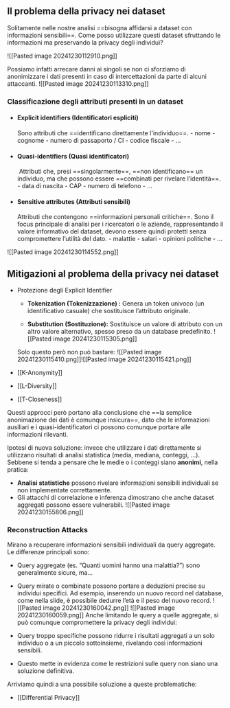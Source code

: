 ## Il problema della privacy nei dataset

Solitamente nelle nostre analisi ==bisogna affidarsi a dataset con informazioni sensibili==. 
Come posso utilizzare questi dataset sfruttando le informazioni ma preservando la privacy degli individui?

![[Pasted image 20241230112910.png]]

Possiamo infatti arrecare danni ai singoli se non ci sforziamo di anonimizzare i dati presenti in caso di intercettazioni da parte di alcuni attaccanti.
![[Pasted image 20241230113310.png]]

### Classificazione degli attributi presenti in un dataset

- #### Explicit identifiers (Identificatori espliciti)
  Sono attributi che ==identificano direttamente l'individuo==.
	  - nome
	  - cognome
	  - numero di passaporto / CI 
	  - codice fiscale
	  - ...
  
- #### Quasi-identifiers (Quasi identificatori)
   Attributi che, presi ==singolarmente==, ==non identificano== un individuo, ma che possono essere ==combinati per rivelare l’identità==.
	  - data di nascita
	  - CAP
	  - numero di telefono
	  - ...
  
- #### Sensitive attributes (Attributi sensibili)
  Attributi che contengono ==informazioni personali critiche==.
  Sono il focus principale di analisi per i ricercatori o le aziende, rappresentando il valore informativo del dataset, devono essere quindi protetti senza compromettere l’utilità del dato.
	  - malattie
	  - salari
	  - opinioni politiche
	  - ...

![[Pasted image 20241230114552.png]]

## Mitigazioni al problema della privacy nei dataset

- Protezione degli Explicit Identifier
	- **Tokenization (Tokenizzazione) :** Genera un token univoco (un identificativo casuale) che sostituisce l’attributo originale.
	  
	- **Substitution (Sostituzione):** Sostituisce un valore di attributo con un altro valore alternativo, spesso preso da un database predefinito.
	  ![[Pasted image 20241230115305.png]]
	
	Solo questo però non può bastare:
	![[Pasted image 20241230115410.png]]![[Pasted image 20241230115421.png]]
- [[K-Anonymity]]
- [[L-Diversity]]
- [[T-Closeness]]

Questi approcci però portano alla conclusione che ==la semplice anonimazione dei dati è comunque insicura==, dato che le informazioni ausiliari e i quasi-identificatori ci possono comunque portare alle informazioni rilevanti. 

Ipotesi di nuova soluzione: invece che utilizzare i dati direttamente si utilizzano risultati di analisi statistica (media, mediana, conteggi, ...).
Sebbene si tenda a pensare che le medie o i conteggi siano **anonimi**, nella pratica:
- **Analisi statistiche** possono rivelare informazioni sensibili individuali se non implementate correttamente.
- Gli attacchi di correlazione e inferenza dimostrano che anche dataset aggregati possono essere vulnerabili.
![[Pasted image 20241230155806.png]]

### Reconstruction Attacks
Mirano a recuperare informazioni sensibili individuali da query aggregate. Le differenze principali sono:
- Query aggregate (es. “Quanti uomini hanno una malattia?”) sono generalmente sicure, ma…
- Query mirate o combinate possono portare a deduzioni precise su individui specifici.
Ad esempio, inserendo un nuovo record nel database, come nella slide, è possibile dedurre l’età e il peso del nuovo record.
![[Pasted image 20241230160042.png]]
![[Pasted image 20241230160059.png]]
Anche limitando le query a quelle aggregate, si può comunque compromettere la privacy degli individui:

- Query troppo specifiche possono ridurre i risultati aggregati a un solo individuo o a un piccolo sottoinsieme, rivelando così informazioni sensibili.
- Questo mette in evidenza come le restrizioni sulle query non siano una soluzione definitiva.

Arriviamo quindi a una possibile soluzione a queste problematiche:
- [[Differential Privacy]]
